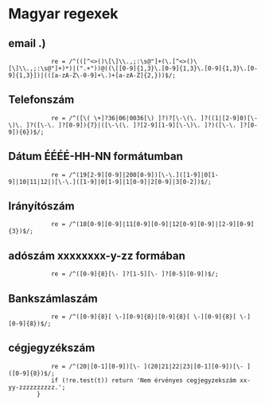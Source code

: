 # Magyar regexek

## email .)
                re = /^(([^<>()\[\]\\.,;:\s@"]+(\.[^<>()\[\]\\.,;:\s@"]+)*)|(".+"))@((\[[0-9]{1,3}\.[0-9]{1,3}\.[0-9]{1,3}\.[0-9]{1,3}])|(([a-zA-Z\-0-9]+\.)+[a-zA-Z]{2,}))$/;
              
## Telefonszám
                
                re = /^([\( \+]?36|06|0036[\) ]?)?[\-\(\. ]?((1|[2-9]0)[\-\)\. ]?([\-\. ]?[0-9]){7}|([\-\(\. ]?[2-9][1-9][\-\)\. ]?)([\-\. ]?[0-9]){6})$/;

## Dátum ÉÉÉÉ-HH-NN formátumban

                re = /^(19[2-9][0-9]|200[0-9])[\-\.]([1-9]|0[1-9]|10|11|12|)[\-\.]([1-9]|0[1-9]|1[0-9]|2[0-9]|3[0-2])$/;

## Irányítószám
                re = /^(10[0-9][0-9]|11[0-9][0-9]|12[0-9][0-9]|[2-9][0-9]{3})$/;
                
## adószám xxxxxxxx-y-zz formában

                re = /^([0-9]{8}[\- ]?[1-5][\- ]?[0-5][0-9])$/;

## Bankszámlaszám

                re = /^([0-9]{8}[ \-][0-9]{8}|[0-9]{8}[ \-][0-9]{8}[ \-][0-9]{8})$/;
             
## cégjegyzékszám
                
                re = /^(20|[0-1][0-9])[\- ](20|21|22|23|[0-1][0-9])[\- ]([0-9]{8})$/;
                if (!re.test(t)) return 'Nem érvényes cegjegyzekszám xx-yy-zzzzzzzzzz.';
            }

